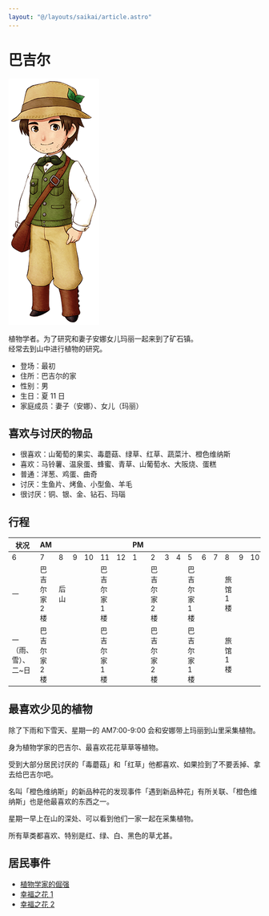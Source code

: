 ```yaml
---
layout: "@/layouts/saikai/article.astro"
---
```


# 巴吉尔

![巴吉尔](_basil.png)

植物学者。为了研究和妻子安娜女儿玛丽一起来到了矿石镇。  
经常去到山中进行植物的研究。

- 登场：最初
- 住所：巴吉尔的家
- 性别：男
- 生日：夏 11 日
- 家庭成员：妻子（安娜）、女儿（玛丽）

## 喜欢与讨厌的物品

- 很喜欢：山葡萄的果实、毒蘑菇、绿草、红草、蔬菜汁、橙色维纳斯
- 喜欢：马铃薯、温泉蛋、蜂蜜、青草、山葡萄水、大阪烧、蛋糕
- 普通：洋葱、鸡蛋、曲奇
- 讨厌：生鱼片、烤鱼、小型鱼、羊毛
- 很讨厌：铜、银、金、钻石、玛瑙

## 行程

| 状况                | AM            |      |     |     |               |     | PM  |               |     |     |               |     |     |           |     |     |               |     | AM  |
| ------------------- | ------------- | ---- | --- | --- | ------------- | --- | --- | ------------- | --- | --- | ------------- | --- | --- | --------- | --- | --- | ------------- | --- | --- |
| 6                   | 7             | 8    | 9   | 10  | 11            | 12  | 1   | 2             | 3   | 4   | 5             | 6   | 7   | 8         | 9   | 10  | 11            | 12  |
| 一                  | 巴吉尔家 2 楼 | 后山 |     |     | 巴吉尔家 1 楼 |     |     | 巴吉尔家 2 楼 |     |     | 巴吉尔家 1 楼 |     |     | 旅馆 1 楼 |     |     | 巴吉尔家 2 楼 |     |     |
| 一（雨、雪）、二~日 | 巴吉尔家 2 楼 |      |     |     | 巴吉尔家 1 楼 |     |     | 巴吉尔家 2 楼 |     |     | 巴吉尔家 1 楼 |     |     | 旅馆 1 楼 |     |     | 巴吉尔家 2 楼 |     |     |

## 最喜欢少见的植物

除了下雨和下雪天、星期一的 AM7:00-9:00 会和安娜带上玛丽到山里采集植物。

身为植物学家的巴吉尔、最喜欢花花草草等植物。

受到大部分居民讨厌的「毒蘑菇」和「红草」他都喜欢、如果捡到了不要丢掉、拿去给巴吉尔吧。

名叫「橙色维纳斯」的新品种花的发现事件「遇到新品种花」有所关联、「橙色维纳斯」也是他最喜欢的东西之一。

星期一早上在山的深处、可以看到他们一家一起在采集植物。

所有草类都喜欢、特别是红、绿、白、黑色的草尤甚。

## 居民事件

- [植物学家的倔强](../../event/resident#植物学家的倔强)
- [幸福之花 1](../../event/resident#幸福之花1)
- [幸福之花 2](../../event/resident#幸福之花2)

